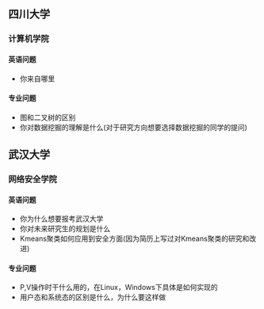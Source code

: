 ## 四川大学
### 计算机学院
#### 英语问题
- 你来自哪里
#### 专业问题
- 图和二叉树的区别
- 你对数据挖掘的理解是什么(对于研究方向想要选择数据挖掘的同学的提问)

## 武汉大学
### 网络安全学院
#### 英语问题
- 你为什么想要报考武汉大学
- 你对未来研究生的规划是什么
- Kmeans聚类如何应用到安全方面(因为简历上写过对Kmeans聚类的研究和改进)
#### 专业问题
- P,V操作时干什么用的，在Linux，Windows下具体是如何实现的
- 用户态和系统态的区别是什么，为什么要这样做